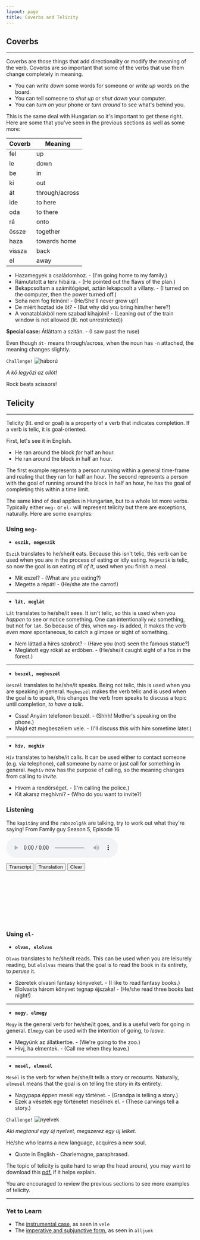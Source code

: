 ```yaml
---
layout: page
title: Coverbs and Telicity
---
```


## Coverbs
---

Coverbs are those things that add directionality or modify the meaning of the verb. Coverbs are so important that some of the verbs that use them change completely in meaning.

* You can *write down* some words for someone or *write up* words on the board.
* You can tell someone to *shut up* or *shut down* your computer.
* You can *turn on* your phone or *turn around* to see what's behind you.

This is the same deal with Hungarian so it's important to get these right. Here are some that you've seen in the previous sections as well as some more:

| Coverb | Meaning        |
|--------|----------------|
| fel    | up             |
| le     | down           |
| be     | in             |
| ki     | out            |
| át     | through/across |
| ide    | to here        |
| oda    | to there       |
| rá     | onto           |
| össze  | together       |
| haza   | towards home   |
| vissza | back           |
| el     | away           |

* Hazamegyek a családomhoz. - (I'm going home to my family.)
* Rámutatott a terv hibáira. - (He pointed out the flaws of the plan.)
* Bekapcsoltam a számítógépet, aztán lekapcsolt a villany. - (I turned on the computer, then the power turned off.)
* Soha nem fog felnőni! - (He/She'll never grow up!)
* De miért hoztad ide őt? - (But why did you bring him/her here?)
* A vonatablakból nem szabad kihajolni! - (Leaning out of the train window is not allowed (lit. not unrestricted))

**Special case:** Átláttam a szitán. - (I saw past the ruse)

Even though `át-` means through/across, when the noun has `-n` attached, the meaning changes slightly.

`Challenge!`
![háború](https://magyartanulas.github.io/public/showdown.png)

*A kő legyőzi az ollót!*

<span class="spoiler">Rock beats scissors!</span>

## Telicity
---

Telicity (lit. end or goal) is a property of a verb that indicates completion. If a verb is telic, it is goal-oriented.

First, let's see it in English.

* He ran around the block *for* half an hour.
* He ran around the block *in* half an hour.

The first example represents a person running within a general time-frame and realing that they ran for half an hour. The second represents a person with the goal of running around the block in half an hour, he has the goal of completing this within a time limit.

The same kind of deal applies in Hungarian, but to a whole lot more verbs. Typically either `meg-` or `el-` will represent telicity but there are exceptions, naturally. Here are some examples:

### Using `meg-`

* **`eszik, megeszik`**

`Eszik` translates to he/she/it eats. Because this isn't telic, this verb can be used when you are in the process of eating or idly eating. `Megeszik` is telic, so now the goal is on eating *all of it*, used when you finish a meal.

* Mit eszel? - (What are you eating?)
* Megette a répát! - (He/she ate the carrot!)

---

* **`lát, meglát`**

`Lát` translates to he/she/it sees. It isn't telic, so this is used when you *happen* to see or notice something. One can intentionally `néz` something, but not for `lát`. So because of this, when `meg-` is added, it makes the verb *even more* spontaneous, to catch a glimpse or sight of something.

* Nem láttad a híres szobrot? - (Have you (not) seen the famous statue?)
* Meglátott egy rókát az erdőben. - (He/she/it caught sight of a fox in the forest.)

---

* **`beszél, megbeszél`**

`Beszél` translates to he/she/it speaks. Being not telic, this is used when you are speaking in general. `Megbeszél` makes the verb telic and is used when the goal is to speak, this changes the verb from speaks to discuss a topic until completion, *to have a talk*.

* Csss! Anyám telefonon beszél. - (Shhh! Mother's speaking on the phone.)
* Majd ezt megbeszélem vele. - (I'll discuss this with him sometime later.)

---

* **`hív, meghív`**

`Hív` translates to he/she/it calls. It can be used either to contact someone (e.g. via telephone), call someone by name or just call for something in general. `Meghív` now has the purpose of calling, so the meaning changes from calling to *invite*.

* Hívom a rendőrséget. - (I'm calling the police.)
* Kit akarsz meghívni? - (Who do you want to invite?)

### Listening

The `kapitány` and the `rabszolgák` are talking, try to work out what they're saying! From Family guy Season 5, Episode 16

<audio controls><source src="https://magyartanulas.github.io/public/ship.mp3" type="audio/mpeg">Your browser does not support the audio element.</audio>

<script type = "text/javascript">

function check_reveal(button) {
    
    var hun = document.getElementById("transcript");
    var eng = document.getElementById("translation");
    var none = document.getElementById("none");
 
    if (button === 'transcript') {
        
        if (hun.style.display === "none" && eng.style.display === "none") {
            none.style.display = "none";
            hun.style.display = "block";
        }else if (hun.style.display === "none" && eng.style.display === "block") {
            none.style.display = "none";
            eng.style.display = "none";
            hun.style.display = "block";
        }
    }else if (button === 'translation')
 
        if (eng.style.display === "none" && hun.style.display === "none") {
            none.style.display = "none";
            eng.style.display = "block";
        }else if (eng.style.display === "none" && hun.style.display === "block") {
            none.style.display = "none";
            hun.style.display = "none";
            eng.style.display = "block";
        }
}

function clearAll() {

    var hun = document.getElementById("transcript");
    var eng = document.getElementById("translation");
    hun.style.display = "none";
    eng.style.display = "none";
    none.style.display = "block";
}

</script>

<span>
<button type="button" onclick="check_reveal('transcript')">Transcript</button>
<button type="button" onclick="check_reveal('translation')">Translation</button>
<button type="button" onclick="clearAll()">Clear</button>
</span>

<div id = "transcript" style ="display:none">
Rabszolga: Ott vagyunk már?<br/>
Kapitány: Nem.<br/>
Rabszolga: Ott vagyunk már?<br/>
Kapitány: Nem!<br/>
Rabszolga: Ott vagyunk már?<br/>
Kapitány: Istenemre mondom megfordítom ezt a hajót!<br/>
Rabszolgák egyszerre: Az jó! Ja. Abból tanulnánk. Bizony lenne bajunk.<br/>
Kapitány: Na jól van, ti akartátok...Na, álljunk csak meg!<br/>
</div>

<div id = "translation" style ="display:none">
Rabszolga: Are we there yet?<br/>
Kapitány: No.<br/>
Rabszolga: Are we there yet?<br/>
Kapitány: No!<br/>
Rabszolga: Are we there yet?<br/>
Kapitány: I swear to God, I will turn this ship around!<br/>
Rabszolgák egyszerre: That's good! Yeah. We would learn from that. We would surely have trouble.<br/>
Kapitány: Well alright, you guys wanted it...Hey hold on!<br/>
</div>

<div id = "none" style ="display:block">
<br/>
<br/>
<br/>
<br/>
<br/>
<br/>
<br/>
<br/>
</div>

### Using `el-`

* **`olvas, elolvas`**

`Olvas` translates to he/she/it reads. This can be used when you are leisurely reading, but `elolvas` means that the goal is to read the book in its entirety, to *peruse* it.

* Szeretek olvasni fantasy könyveket. - (I like to read fantasy books.)
* Elolvasta három könyvet tegnap éjszaka! - (He/she read three books last night!)

---

* **`megy, elmegy`**

`Megy` is the general verb for he/she/it goes, and is a useful verb for going in general. `Elmegy` can be used with the intention of going, to *leave*.

* Megyünk az állatkertbe. - (We're going to the zoo.)
* Hívj, ha elmentek. - (Call me when they leave.)

---

* **`mesél, elmesél`**

`Mesél` is the verb for when he/she/it tells a story or recounts. Naturally, `elmesél` means that the goal is on telling the story in its entirety.

* Nagypapa éppen mesél egy történet. - (Grandpa is telling a story.)
* Ezek a vésetek egy történetet mesélnek el. - (These carvings tell a story.)

`Challenge!`
![nyelvek](https://magyartanulas.github.io/public/üdv.png)

*Aki megtanul egy új nyelvet, megszerez egy új lelket.*

<span class="spoiler">He/she who learns a new language, acquires a new soul.</span>

* Quote in English - Charlemagne, paraphrased.

The topic of telicity is quite hard to wrap the head around, you may want to download this [pdf.](https://www.glossa-journal.org/articles/10.5334/gjgl.52/galley/88/download/) if it helps explain.

You are encouraged to review the previous sections to see more examples of telicity.

---

### Yet to Learn

* The [instrumental case](https://magyartanulas.github.io/noun_case_summary/), as seen in `vele`
* The [imperative and subjunctive form](https://magyartanulas.github.io/imperative_subjunctive/), as seen in `álljunk`
